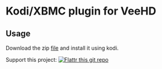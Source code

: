 # Kodi/XBMC plugin for VeeHD

## Usage
Download the zip [file](https://github.com/madeforonlyyou/plugin.video.veehd/archive/master.zip) and install it using kodi.

Support this project: [![Flattr this git repo](http://api.flattr.com/button/flattr-badge-large.png)](https://flattr.com/submit/auto?user_id=kohsaphoenix&url=https://github.com/madeforonlyyou/plugin.video.veehd&title=plugin.video.veehd&language=python&tags=github&category=software)
